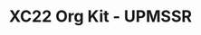 ---
title: XC22 Org Kit - UPMSSR
redirect_to: https://drive.google.com/drive/folders/17-PGSiA80--4MVF8h5RPU7vdN_6okxJ0?usp=sharing
redirect_from: 
  - /XC22_UPMSSR_OrgKit
  - /xc22_upmssr_orgkit
---